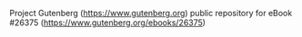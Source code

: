 Project Gutenberg (https://www.gutenberg.org) public repository for eBook #26375 (https://www.gutenberg.org/ebooks/26375)
